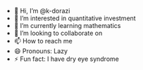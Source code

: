 - 👋 Hi, I’m @k-dorazi
- 👀 I’m interested in quantitative investment
- 🌱 I’m currently learning mathematics
- 💞️ I’m looking to collaborate on 
- 📫 How to reach me 
- 😄 Pronouns: Lazy
- ⚡ Fun fact: I have dry eye syndrome

<!---
k-dorazi/k-dorazi is a ✨ special ✨ repository because its `README.md` (this file) appears on your GitHub profile.
You can click the Preview link to take a look at your changes.
--->
